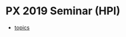 # PX 2019 Seminar (HPI)

<lively-import src="../_navigation.html"></lively-import>

- [topics](topics.md)



<lively-import src="../_logo.html"></lively-import>
<lively-import src="../_footer.html"></lively-import>